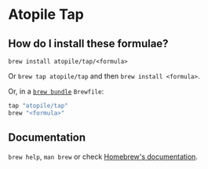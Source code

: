 # Atopile Tap

## How do I install these formulae?

`brew install atopile/tap/<formula>`

Or `brew tap atopile/tap` and then `brew install <formula>`.

Or, in a [`brew bundle`](https://github.com/Homebrew/homebrew-bundle) `Brewfile`:

```ruby
tap "atopile/tap"
brew "<formula>"
```

## Documentation

`brew help`, `man brew` or check [Homebrew's documentation](https://docs.brew.sh).
